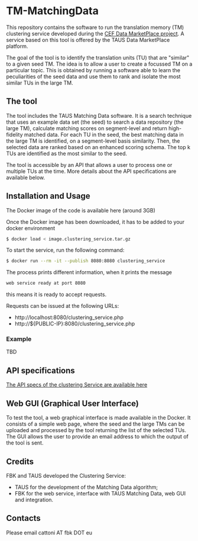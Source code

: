 # TM-MatchingData
This repository contains the software to run the translation memory (TM) clustering service developed during the [CEF Data MarketPlace project](https://www.datamarketplace.eu). A service based on this tool is offered by the TAUS Data MarketPlace platform.

The goal of the tool is to identify the translation units (TU) that are "similar" to a given seed TM. The idea is to allow a user to create a focussed TM on a particular topic.  This is obtained by running a software able to learn the peculiarities of the seed data and use them to rank and isolate the most similar TUs in the large TM.

## The tool
The tool includes the TAUS Matching Data software. It is a search technique that uses an example data set (the seed) to search a data repository (the large TM), calculate matching scores on segment-level and return high-fidelity matched data. For each TU in the seed, the best matching data in the large TM is identified, on a segment-level basis similarity. Then, the selected data are ranked based on an enhanced scoring schema. The top k TUs are identified as the most similar to the seed.

The tool is accessible by an API that allows a user to process one or multiple TUs at the time. More details about the API specifications are available below.


## Installation and Usage

The Docker image of the code is available here  (around 3GB) 


Once the Docker image has been downloaded, it has to be added to your docker environment
```bash
$ docker load < image.clustering_service.tar.gz
```

To start the service, run the following command:
```bash
$ docker run --rm -it --publish 8080:8080 clustering_service
```

The process prints different information, when it prints the message
```bash
web service ready at port 8080
```
this means it is ready to accept requests.

Requests can be issued at the following URLs:
* http://localhost:8080/clustering_service.php
* http://${PUBLIC-IP}:8080/clustering_service.php


### Example

TBD


## API specifications

[The API specs of the clustering Service are available here](https:)

## Web GUI (Graphical User Interface)

To test the tool, a web graphical interface is made available in the Docker. It consists of a simple web page, where the seed and the large TMs can be uploaded and processed by the tool returning the list of the selected TUs. The GUI allows the user to provide an email address to which the output of the tool is sent. 

## Credits

FBK and TAUS developed the Clustering Service:
* TAUS for the development of the Matching Data algorithm;
* FBK for the web service, interface with TAUS Matching Data, web GUI and integration.


## Contacts

Please email cattoni AT fbk DOT eu

